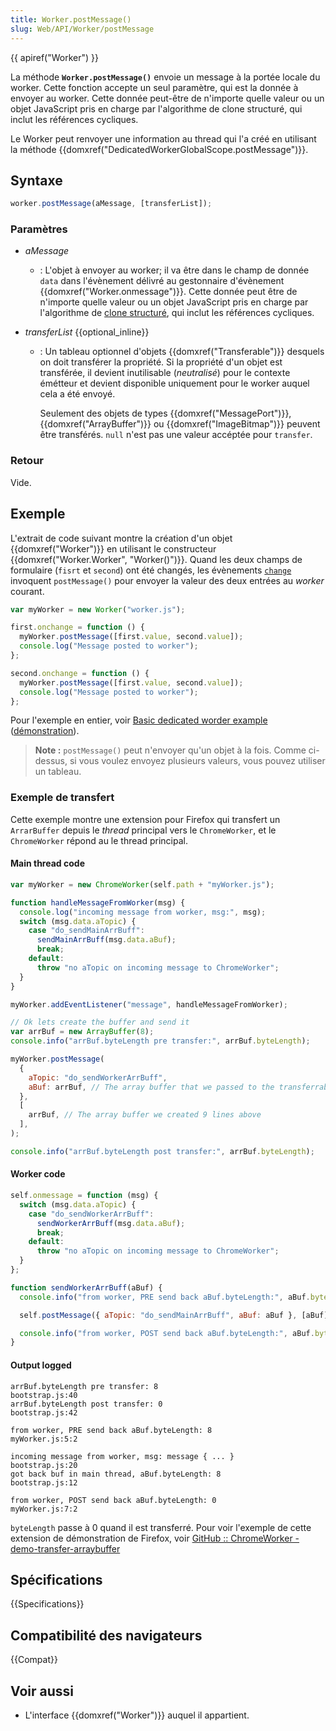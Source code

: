 ```yaml
---
title: Worker.postMessage()
slug: Web/API/Worker/postMessage
---
```


{{ apiref("Worker") }}

La méthode **`Worker.postMessage()`** envoie un message à la portée locale du worker. Cette fonction accepte un seul paramètre, qui est la donnée à envoyer au worker. Cette donnée peut-être de n'importe quelle valeur ou un objet JavaScript pris en charge par l'algorithme de clone structuré, qui inclut les références cycliques.

Le Worker peut renvoyer une information au thread qui l'a créé en utilisant la méthode {{domxref("DedicatedWorkerGlobalScope.postMessage")}}.

## Syntaxe

```js
worker.postMessage(aMessage, [transferList]);
```

### Paramètres

- _aMessage_
  - : L'objet à envoyer au worker; il va être dans le champ de donnée `data` dans l'évènement délivré au gestonnaire d'évènement {{domxref("Worker.onmessage")}}. Cette donnée peut être de n'importe quelle valeur ou un objet JavaScript pris en charge par l'algorithme de [clone structuré](/fr/docs/Web/API/Web_Workers_API/algorithme_clonage_structure), qui inclut les références cycliques.
- _transferList_ {{optional_inline}}

  - : Un tableau optionnel d'objets {{domxref("Transferable")}} desquels on doit transférer la propriété. Si la propriété d'un objet est transférée, il devient inutilisable (_neutralisé_) pour le contexte émétteur et devient disponible uniquement pour le worker auquel cela a été envoyé.

    Seulement des objets de types {{domxref("MessagePort")}}, {{domxref("ArrayBuffer")}} ou {{domxref("ImageBitmap")}} peuvent être transférés. `null` n'est pas une valeur accéptée pour `transfer`.

### Retour

Vide.

## Exemple

L'extrait de code suivant montre la création d'un objet {{domxref("Worker")}} en utilisant le constructeur {{domxref("Worker.Worker", "Worker()")}}. Quand les deux champs de formulaire (`fisrt` et `second`) ont été changés, les évènements [`change`](/fr/docs/Web/API/HTMLElement/change_event) invoquent `postMessage()` pour envoyer la valeur des deux entrées au _worker_ courant.

```js
var myWorker = new Worker("worker.js");

first.onchange = function () {
  myWorker.postMessage([first.value, second.value]);
  console.log("Message posted to worker");
};

second.onchange = function () {
  myWorker.postMessage([first.value, second.value]);
  console.log("Message posted to worker");
};
```

Pour l'exemple en entier, voir [Basic dedicated worder example](https://github.com/mdn/simple-web-worker) ([démonstration](http://mdn.github.io/simple-web-worker/)).

> **Note :** `postMessage()` peut n'envoyer qu'un objet à la fois. Comme ci-dessus, si vous voulez envoyez plusieurs valeurs, vous pouvez utiliser un tableau.

### Exemple de transfert

Cette exemple montre une extension pour Firefox qui transfert un `ArrarBuffer` depuis le _thread_ principal vers le `ChromeWorker`, et le `ChromeWorker` répond au le thread principal.

#### Main thread code

```js
var myWorker = new ChromeWorker(self.path + "myWorker.js");

function handleMessageFromWorker(msg) {
  console.log("incoming message from worker, msg:", msg);
  switch (msg.data.aTopic) {
    case "do_sendMainArrBuff":
      sendMainArrBuff(msg.data.aBuf);
      break;
    default:
      throw "no aTopic on incoming message to ChromeWorker";
  }
}

myWorker.addEventListener("message", handleMessageFromWorker);

// Ok lets create the buffer and send it
var arrBuf = new ArrayBuffer(8);
console.info("arrBuf.byteLength pre transfer:", arrBuf.byteLength);

myWorker.postMessage(
  {
    aTopic: "do_sendWorkerArrBuff",
    aBuf: arrBuf, // The array buffer that we passed to the transferrable section 3 lines below
  },
  [
    arrBuf, // The array buffer we created 9 lines above
  ],
);

console.info("arrBuf.byteLength post transfer:", arrBuf.byteLength);
```

#### Worker code

```js
self.onmessage = function (msg) {
  switch (msg.data.aTopic) {
    case "do_sendWorkerArrBuff":
      sendWorkerArrBuff(msg.data.aBuf);
      break;
    default:
      throw "no aTopic on incoming message to ChromeWorker";
  }
};

function sendWorkerArrBuff(aBuf) {
  console.info("from worker, PRE send back aBuf.byteLength:", aBuf.byteLength);

  self.postMessage({ aTopic: "do_sendMainArrBuff", aBuf: aBuf }, [aBuf]);

  console.info("from worker, POST send back aBuf.byteLength:", aBuf.byteLength);
}
```

#### Output logged

```plain
arrBuf.byteLength pre transfer: 8                              bootstrap.js:40
arrBuf.byteLength post transfer: 0                             bootstrap.js:42

from worker, PRE send back aBuf.byteLength: 8                  myWorker.js:5:2

incoming message from worker, msg: message { ... }             bootstrap.js:20
got back buf in main thread, aBuf.byteLength: 8                bootstrap.js:12

from worker, POST send back aBuf.byteLength: 0                 myWorker.js:7:2
```

`byteLength` passe à 0 quand il est transferré. Pour voir l'exemple de cette extension de démonstration de Firefox, voir [GitHub :: ChromeWorker - demo-transfer-arraybuffer](https://github.com/Noitidart/ChromeWorker/tree/aca57d9cadc4e68af16201bdecbfb6f9a6f9ca6b)

## Spécifications

{{Specifications}}

## Compatibilité des navigateurs

{{Compat}}

## Voir aussi

- L'interface {{domxref("Worker")}} auquel il appartient.
